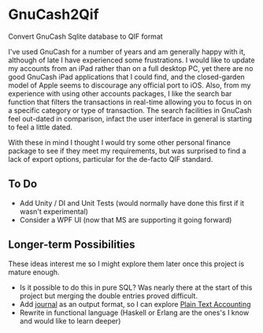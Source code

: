 # GnuCash2Qif
Convert GnuCash Sqlite database to QIF format

I've used GnuCash for a number of years and am generally happy with it, although of late I have experienced some frustrations. I would like to update my accounts from an iPad rather than on a full desktop PC, yet there are no good GnuCash iPad applications that I could find, and the closed-garden model of Apple seems to discourage any official port to iOS. Also, from my experience with using other accounts packages, I like the search bar function that filters the transactions in real-time allowing you to focus in on a specific category or type of transaction. The search facilities in GnuCash feel out-dated in comparison, infact the user interface in general is starting to feel a little dated.

With these in mind I thought I would try some other personal finance package to see if they meet my requirements, but was surprised to find a lack of export options, particular for the de-facto QIF standard. 

## To Do

 - Add Unity / DI and Unit Tests (would normally have done this first if it wasn't experimental)
 - Consider a WPF UI (now that MS are supporting it going forward)

## Longer-term Possibilities
These ideas interest me so I might explore them later once this project is mature enough.

 - Is it possible to do this in pure SQL? Was nearly there at the start of this project but merging the double entries proved difficult.
 - Add [journal](https://hledger.org/journal.html) as an output format, so I can explore [Plain Text Accounting](https://plaintextaccounting.org/)
 - Rewrite in functional language (Haskell or Erlang are the ones's I know and would like to learn deeper)
